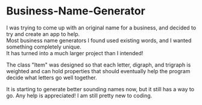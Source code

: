 # Business-Name-Generator
I was trying to come up with an original name for a business, and decided to try and create an app to help.  
Most business name generators I found used existing words, and I wanted something completely unique.  
It has turned into a much larger project than I intended!

The class "Item" was designed so that each letter, digraph, and trigraph is weighted and can hold properties 
that should eventually help the program decide what letters go well together.  

It is starting to generate better sounding names now, but it still has a way to go.  Any help is appreciated!
I am still pretty new to coding.
